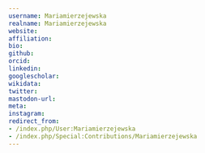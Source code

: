 ```yaml
---
username: Mariamierzejewska
realname: Mariamierzejewska
website: 
affiliation: 
bio: 
github: 
orcid: 
linkedin: 
googlescholar: 
wikidata: 
twitter: 
mastodon-url: 
meta:
instagram:
redirect_from:
- /index.php/User:Mariamierzejewska
- /index.php/Special:Contributions/Mariamierzejewska
---
```

